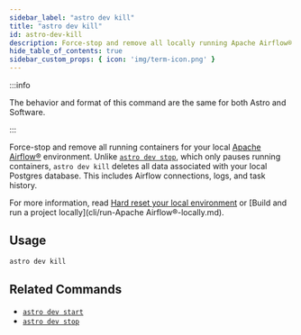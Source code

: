 ```yaml
---
sidebar_label: "astro dev kill"
title: "astro dev kill"
id: astro-dev-kill
description: Force-stop and remove all locally running Apache Airflow® containers.
hide_table_of_contents: true
sidebar_custom_props: { icon: 'img/term-icon.png' }
---
```


:::info

The behavior and format of this command are the same for both Astro and Software.

:::

Force-stop and remove all running containers for your local [Apache Airflow®](https://airflow.apache.org/) environment. Unlike [`astro dev stop`](astro-dev-stop.md), which only pauses running containers, `astro dev kill` deletes all data associated with your local Postgres database. This includes Airflow connections, logs, and task history.

For more information, read [Hard reset your local environment](cli/run-airflow-locally.md#hard-reset-your-local-environment) or [Build and run a project locally](cli/run-Apache Airflow®-locally.md).

## Usage

```sh
astro dev kill
```

## Related Commands

- [`astro dev start`](cli/astro-dev-start.md)
- [`astro dev stop`](cli/astro-dev-stop.md)
